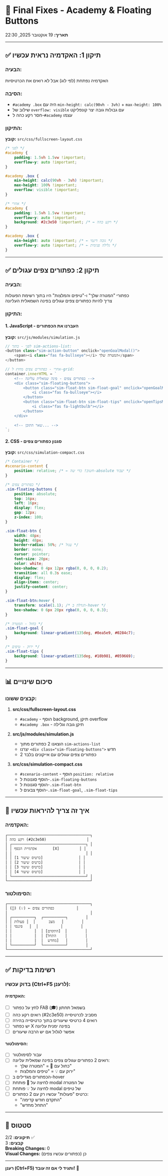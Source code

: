 # 🎯 Final Fixes - Academy & Floating Buttons
**תאריך:** 19 אוקטובר 2025, 22:30

---

## ✅ תיקון 1: האקדמיה נראית עכשיו

### הבעיה:
האקדמיה נפתחת (לפי לוג) אבל לא רואים את הכרטיסיות

### הסיבה:
- `#academy .box` היה עם `min-height: calc(90vh - 3vh)` + `max-height: 100%`
- שילוב של `overflow: visible` עם גבולות גובה יצר קונפליקט
- חסר רקע כהה ל-`#academy` עצמו

### התיקון:

**קובץ:** `src/css/fullscreen-layout.css`

```css
/* לפני */
#academy {
    padding: 1.5vh 1.5vw !important;
    overflow-y: auto !important;
}

#academy .box {
    min-height: calc(90vh - 3vh) !important;
    max-height: 100% !important;
    overflow: visible !important;
}

/* אחרי */
#academy {
    padding: 1.5vh 1.5vw !important;
    overflow-y: auto !important;
    background: #2c3e50 !important; /* ← רקע כהה */
}

#academy .box {
    min-height: auto !important; /* ← גובה דינמי */
    overflow-y: auto !important; /* ← גלילה פנימית */
}
```

---

## ✅ תיקון 2: כפתורים צפים עגולים

### הבעיה:
כפתורי "המטרה שלך" ו-"טיפים והמלצות" היו בתוך רשימת הפעולות  
צריך להיות כפתורים צפים עגולים בפינה השמאלית העליונה

### התיקון:

#### 1. JavaScript - העברנו את הכפתורים

**קובץ:** `src/js/modules/simulation.js`

```javascript
// לפני - בתוך sim-actions-list:
<button class="sim-action-button" onclick="openGoalModal()">
    <span><i class="fas fa-bullseye"></i> המטרה שלך</span>
</button>

// אחרי - כפתורים צפים מחוץ ל-grid:
container.innerHTML = `
    <!-- כפתורים צפים - פינה שמאלית עליונה -->
    <div class="sim-floating-buttons">
        <button class="sim-float-btn sim-float-goal" onclick="openGoalModal()" title="המטרה שלך">
            <i class="fas fa-bullseye"></i>
        </button>
        <button class="sim-float-btn sim-float-tips" onclick="openTipsModal()" title="טיפים והמלצות">
            <i class="fas fa-lightbulb"></i>
        </button>
    </div>
    
    <!-- שאר התוכן... -->
`;
```

#### 2. CSS - סגנון כפתורים צפים

**קובץ:** `src/css/simulation-compact.css`

```css
/* Container */
#scenario-content {
    position: relative; /* ← חשוב! כדי שה-absolute יעבוד */
}

/* כפתורים צפים */
.sim-floating-buttons {
    position: absolute;
    top: 16px;
    left: 16px;
    display: flex;
    gap: 12px;
    z-index: 100;
}

.sim-float-btn {
    width: 48px;
    height: 48px;
    border-radius: 50%; /* עגול */
    border: none;
    cursor: pointer;
    font-size: 20px;
    color: white;
    box-shadow: 0 4px 12px rgba(0, 0, 0, 0.2);
    transition: all 0.3s ease;
    display: flex;
    align-items: center;
    justify-content: center;
}

.sim-float-btn:hover {
    transform: scale(1.1); /* הגדלה ב-hover */
    box-shadow: 0 6px 20px rgba(0, 0, 0, 0.3);
}

/* כחול - המטרה */
.sim-float-goal {
    background: linear-gradient(135deg, #0ea5e9, #0284c7);
}

/* ירוק - טיפים */
.sim-float-tips {
    background: linear-gradient(135deg, #10b981, #059669);
}
```

---

## 📊 סיכום שינויים

### קבצים ששונו:

1. **src/css/fullscreen-layout.css**
   - `#academy` - הוסף background, תיקן overflow
   - `#academy .box` - תיקן גובה וגלילה

2. **src/js/modules/simulation.js**
   - הוצאנו 2 כפתורים מתוך `sim-actions-list`
   - יצרנו `<div class="sim-floating-buttons">` חדש
   - 2 כפתורים צפים עגולים עם אייקונים בלבד

3. **src/css/simulation-compact.css**
   - `#scenario-content` - הוסף `position: relative`
   - הוסף סגנונות ל-`.sim-floating-buttons`
   - הוסף סגנונות ל-`.sim-float-btn`
   - הוסף צבעים ל-`.sim-float-goal`, `.sim-float-tips`

---

## 🧪 איך זה צריך להיראות עכשיו

### האקדמיה:
```
┌─────────────────────────────────────┐
│ רקע כהה (#2c3e50)                  │
│ ┌─────────────────────────────────┐ │
│ │ אקדמיית הכסף       [X]         │ │
│ │                                 │ │
│ │ [כרטיס שיעור 1]                │ │
│ │ [כרטיס שיעור 2]                │ │
│ │ [כרטיס שיעור 3]                │ │
│ │ [כרטיס שיעור 4]                │ │
│ └─────────────────────────────────┘ │
└─────────────────────────────────────┘
```

### הסימולטור:
```
┌─────────────────────────────────────┐
│ (🎯) (💡) ← כפתורים צפים          │
│                                     │
│ ┌──────────┐  ┌──────────┐        │
│ │ מצב      │  │ פעולות   │        │
│ │ פיננסי   │  │          │        │
│ │          │  │ [התקדם]  │        │
│ │          │  │ [התחל    │        │
│ │          │  │  מחדש]   │        │
│ └──────────┘  └──────────┘        │
└─────────────────────────────────────┘
```

---

## ✅ רשימת בדיקות

### בדוק עכשיו (Ctrl+F5 לרענן):

#### האקדמיה:
- [ ] לחץ על כפתור FAB (🎓) בשמאל תחתון
- [ ] רואים רקע כהה (#2c3e50) מסביב לכרטיסייה
- [ ] רואים 4 כרטיסי שיעורים בתוך כרטיסייה בהירה
- [ ] יש כפתור X בפינה ימנית עליונה
- [ ] אפשר לגלול אם יש הרבה שיעורים

#### הסימולטור:
- [ ] עבור לסימולטור
- [ ] רואים 2 כפתורים עגולים צפים בפינה שמאלית עליונה:
  - כחול עם 🎯 = "המטרה שלך"
  - ירוק עם 💡 = "טיפים והמלצות"
- [ ] הכפתורים מגדילים ב-hover
- [ ] לחיצה על 🎯 פותחת modal של המטרה
- [ ] לחיצה על 💡 פותחת modal של טיפים
- [ ] כרטיס "פעולות" עכשיו רק עם 2 כפתורים:
  - "התקדם חודש קדימה"
  - "התחל מחדש"

---

## 🎉 סטטוס

**תיקונים:** 2/2 ✅  
**קבצים:** 3  
**Breaking Changes:** 0  
**Visual Changes:** כן (כפתורים עכשיו צפים)  

---

**רענן (Ctrl+F5) ותגיד לי אם זה עובד!** 🚀
